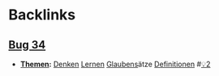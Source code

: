 
# Backlinks
## [Bug 34](<Bug 34.md>)
- **[Themen](<Themen.md>):** [Denken](<Denken.md>) [Lernen](<Lernen.md>) [Glaubens](<Glaubens.md>)ätze [Definitionen](<Definitionen.md>) #[💡2](<💡2.md>)

